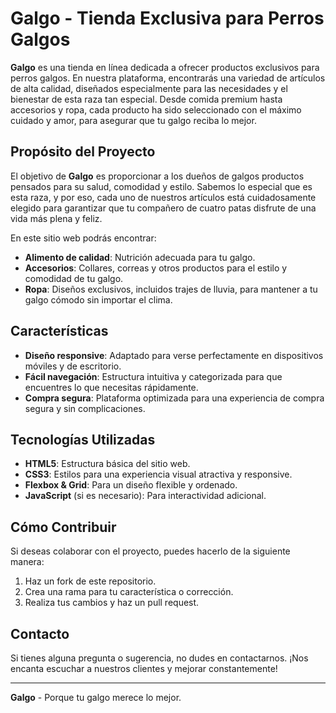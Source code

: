 # Galgo - Tienda Exclusiva para Perros Galgos

**Galgo** es una tienda en línea dedicada a ofrecer productos exclusivos para perros galgos. En nuestra plataforma, encontrarás una variedad de artículos de alta calidad, diseñados especialmente para las necesidades y el bienestar de esta raza tan especial. Desde comida premium hasta accesorios y ropa, cada producto ha sido seleccionado con el máximo cuidado y amor, para asegurar que tu galgo reciba lo mejor.

## Propósito del Proyecto

El objetivo de **Galgo** es proporcionar a los dueños de galgos productos pensados para su salud, comodidad y estilo. Sabemos lo especial que es esta raza, y por eso, cada uno de nuestros artículos está cuidadosamente elegido para garantizar que tu compañero de cuatro patas disfrute de una vida más plena y feliz.

En este sitio web podrás encontrar:

- **Alimento de calidad**: Nutrición adecuada para tu galgo.
- **Accesorios**: Collares, correas y otros productos para el estilo y comodidad de tu galgo.
- **Ropa**: Diseños exclusivos, incluidos trajes de lluvia, para mantener a tu galgo cómodo sin importar el clima.

## Características

- **Diseño responsive**: Adaptado para verse perfectamente en dispositivos móviles y de escritorio.
- **Fácil navegación**: Estructura intuitiva y categorizada para que encuentres lo que necesitas rápidamente.
- **Compra segura**: Plataforma optimizada para una experiencia de compra segura y sin complicaciones.

## Tecnologías Utilizadas

- **HTML5**: Estructura básica del sitio web.
- **CSS3**: Estilos para una experiencia visual atractiva y responsive.
- **Flexbox & Grid**: Para un diseño flexible y ordenado.
- **JavaScript** (si es necesario): Para interactividad adicional.

## Cómo Contribuir

Si deseas colaborar con el proyecto, puedes hacerlo de la siguiente manera:

1. Haz un fork de este repositorio.
2. Crea una rama para tu característica o corrección.
3. Realiza tus cambios y haz un pull request.

## Contacto

Si tienes alguna pregunta o sugerencia, no dudes en contactarnos. ¡Nos encanta escuchar a nuestros clientes y mejorar constantemente!

---

**Galgo** - Porque tu galgo merece lo mejor.
